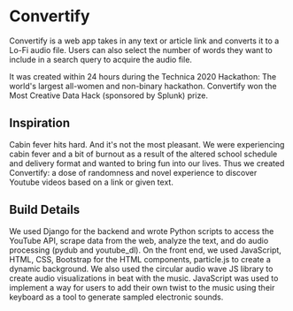 # Convertify
Convertify is a web app takes in any text or article link and converts it to a Lo-Fi audio file. Users can also select the number of words they want to include in a search query to acquire the audio file.

It was created within 24 hours during the Technica 2020 Hackathon: The world's largest all-women and non-binary hackathon. Convertify won the Most Creative Data Hack (sponsored by Splunk) prize. 

## Inspiration
Cabin fever hits hard. And it's not the most pleasant. We were experiencing cabin fever and a bit of burnout as a result of the altered school schedule and delivery format and wanted to bring fun into our lives. Thus we created Convertify: a dose of randomness and novel experience to discover Youtube videos based on a link or given text.

## Build Details
We used Django for the backend and wrote Python scripts to access the YouTube API, scrape data from the web, analyze the text, and do audio processing (pydub and youtube_dl). On the front end, we used JavaScript, HTML, CSS, Bootstrap for the HTML components, particle.js to create a dynamic background. We also used the circular audio wave JS library to create audio visualizations in beat with the music. JavaScript was used to implement a way for users to add their own twist to the music using their keyboard as a tool to generate sampled electronic sounds.

